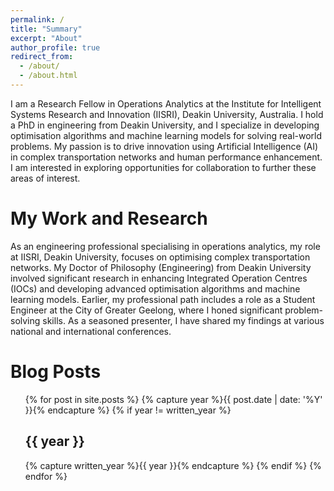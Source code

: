 ```yaml
---
permalink: /
title: "Summary"
excerpt: "About"
author_profile: true
redirect_from: 
  - /about/
  - /about.html
---
```


I am a Research Fellow in Operations Analytics at the Institute for Intelligent Systems Research and Innovation (IISRI), Deakin University, Australia. I hold a PhD in engineering from Deakin University, and I specialize in developing optimisation algorithms and machine learning models for solving real-world problems. My passion is to drive innovation using Artificial Intelligence (AI) in complex transportation networks and human performance enhancement. I am interested in exploring opportunities for collaboration to further these areas of interest.

My Work and Research
======
As an engineering professional specialising in operations analytics, my role at IISRI, Deakin University, focuses on optimising complex transportation networks. My Doctor of Philosophy (Engineering) from Deakin University involved significant research in enhancing Integrated Operation Centres (IOCs) and developing advanced optimisation algorithms and machine learning models. Earlier, my professional path includes a role as a Student Engineer at the City of Greater Geelong, where I honed significant problem-solving skills. As a seasoned presenter, I have shared my findings at various national and international conferences.

Blog Posts
======
  <ul>{% for post in site.posts %}
  {% capture year %}{{ post.date | date: '%Y' }}{% endcapture %}
  {% if year != written_year %}
    <h2 id="{{ year | slugify }}" class="archive__subtitle">{{ year }}</h2>
    {% capture written_year %}{{ year }}{% endcapture %}
  {% endif %}
{% endfor %}</ul>